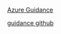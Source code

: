 ﻿[Azure Guidance](https://azure.microsoft.com/en-us/documentation/articles/guidance/)

[guidance github](https://github.com/Azure/azure-content/tree/master/articles/guidance)

